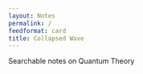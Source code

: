 ```yaml
---
layout: Notes
permalink: /
feedformat: card
title: Collapsed Wave
---
```


Searchable notes on Quantum Theory
